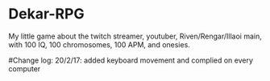 # Dekar-RPG
My little game about the twitch streamer, youtuber, Riven/Rengar/Illaoi main, with 100 IQ, 100 chromosomes, 100 APM, and onesies.

#Change log:
20/2/17: added keyboard movement and complied on every computer
